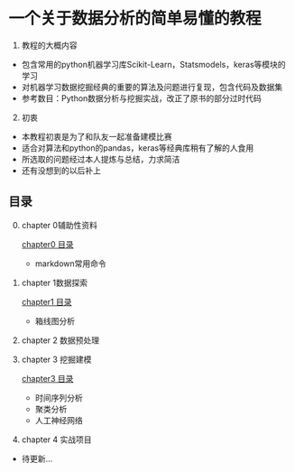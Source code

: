 # 一个关于数据分析的简单易懂的教程

1. 教程的大概内容

- 包含常用的python机器学习库Scikit-Learn，Statsmodels，keras等模块的学习
- 对机器学习数据挖掘经典的重要的算法及问题进行复现，包含代码及数据集
- 参考数目：Python数据分析与挖掘实战，改正了原书的部分过时代码

2. 初衷

- 本教程初衷是为了和队友一起准备建模比赛
- 适合对算法和python的pandas，keras等经典库稍有了解的人食用
- 所选取的问题经过本人提炼与总结，力求简洁
- 还有没想到的以后补上

## 目录

0. chapter 0辅助性资料

     [chapter0 目录](https://github.com/hj24/Data-analysis-tutorial/tree/master/chapter0)

     - markdown常用命令

1. chapter 1数据探索

   [chapter1 目录](https://github.com/hj24/Data-analysis-tutorial/tree/master/chapter1)

   - 箱线图分析

2. chapter 2 数据预处理

3. chapter 3 挖掘建模

   [chapter3 目录](https://github.com/hj24/Data-analysis-tutorial/tree/master/chapter3)

   - 时间序列分析
   - 聚类分析
   - 人工神经网络

4. chapter 4 实战项目

- 待更新...

